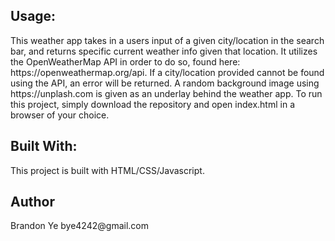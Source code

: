 <h2>Usage:</h2>
<p>This weather app takes in a users input of a given city/location in the search bar, and returns specific current weather info given that location. It utilizes the OpenWeatherMap API in order to do so, found here: https://openweathermap.org/api. If a city/location provided cannot be found using the API, an error will be returned. A random background image using https://unplash.com is given as an underlay behind the weather app. To run this project, simply download the repository and open index.html in a browser of your choice.
  
<h2>Built With:</h2>
This project is built with HTML/CSS/Javascript.

<h2>Author</h2>
Brandon Ye
bye4242@gmail.com

  

  

